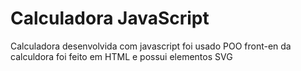 # Calculadora JavaScript
Calculadora desenvolvida com javascript
foi usado POO
front-en da calculdora foi feito em HTML e possui elementos SVG